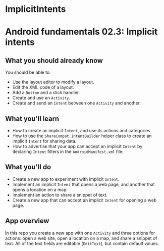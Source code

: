 # ImplicitIntents

# Android fundamentals 02.3: Implicit intents

## What you should already know

You should be able to:

-   Use the layout editor to modify a layout.
-   Edit the XML code of a layout.
-   Add a  `Button`  and a click handler.
-   Create and use an  `Activity`.
-   Create and send an  `Intent`  between one  `Activity`  and another.

## What you'll learn

-   How to create an implicit  `Intent`, and use its actions and categories.
-   How to use the  `ShareCompat.IntentBuilder`  helper class to create an implicit  `Intent`  for sharing data.
-   How to advertise that your app can accept an implicit  `Intent`  by declaring  `Intent`  filters in the  `AndroidManifest.xml`  file.

## What you'll do

-   Create a new app to experiment with implicit  `Intent`.
-   Implement an implicit  `Intent`  that opens a web page, and another that opens a location on a map.
-   Implement an action to share a snippet of text.
-   Create a new app that can accept an implicit  `Intent`  for opening a web page.

## App overview

In this repo you create a new app with one  `Activity`  and three options for actions: open a web site, open a location on a map, and share a snippet of text. All of the text fields are editable (`EditText`), but contain default values.
